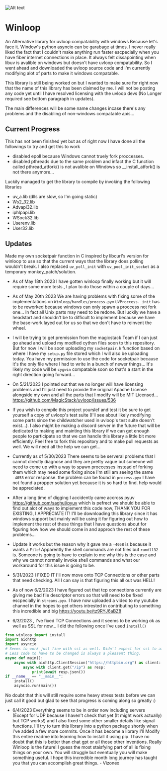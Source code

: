 ![Alt text](https://raw.githubusercontent.com/Vizonex/Winloop/main/winloop.png)

# Winloop
An Alternative library for uvloop compatability with windows Because let's face it. Window's python asyncio can be garabage at times. 
I never really liked the fact that I couldn't make anything run faster escpecially when you have fiber internet connections in place. 
It always felt dissapointing when libuv is avalible on windows but doesn't have uvloop compatability. 
So I went ahead and downloaded the uvloop source code and I'm currently modifying alot of parts to make it windows compatable. 

This library is still being worked on but I wanted to make sure for right now that the name of this library has been claimed by me. 
I will not be posting any code yet until I have resolved licensing with the uvloop devs (No Longer required see bottom paragraph in updates).

The main differences will be some name changes incase there's any problems and the disabling of non-windows compatable apis...

## Current Progress

This has not been finished yet but as of right now I have done all the followings to try and get this to work 
- disabled epoll because Windows cannot truely fork proccesses. 
- disabled pthreads due to the same problem and infact the C function called pthread_atfork() is not avalible on Windows so __install_atfork() is not there anymore...

Luckily managed to get the library to compile by invoking the following libraries 
- uv_a.lib (dlls are slow, so I'm going static)
- Ws2_32.lib
- Advapi32.lib
- iphlpapi.lib
- WSock32.lib
- Userenv.lib
- User32.lib


## Updates

Made my own socketpair function in C inspired by libcurl's version for winloop to use so that the current ways that the library does polling wouldn't break.
I also replaced `uv_poll_init` with `uv_pool_init_socket` as a temporary monkey_patch/solution. 


- As of May 18th 2023 I have gotten winloop finally working but it will require some more tests , I plan to do those within a couple of days...

- As of May 20th 2023 We are having problems with fixing some of the implementations on `Winloop/handles/process.pyx` `UVProccess._init` has to be reworked because windows can only spawn a proccess not fork one... In fact all Unix parts may need to be redone. But luckily we have a headstart and shouldn't be to difficult to implement because we have the base-work layed out for us so that we don't have to reinvent the wheel.

- I will be trying to get premission from the magicstack Team if I can just go ahead and upload my modfied cython files soon to this repository. But for now I will be soon uploading my `socketpair.h` function based on where I have my `setup.py` file stored which I will also be uploading today. You have my permission to use the code for socketpair because it's the only file where I had to write in a bunch of newer things... It's likely my code will be `cygwin` compatable soon so that's a start in the right direction going forward...
- On 5/21/2023 I pointed out that we no longer will have licensing problems and I'll just need to provide the original Apache License alongside my own and all the parts that I modify will be MIT Licensed... https://github.com/MagicStack/uvloop/issues/536

- If you wish to compile this project yourslef and test it be sure to get yourself a copy of uvloop's test suite (I'll see about likely modifying some parts since the childwatcher used in uvloop's test suite doesn't exist...). I also might be making a discord server in the future that will be dedicated to making and mainting this library if we can get enough people to participate so that we can handle this library a little bit more efficiently. Feel free to fork this repository and to make pull requests as well. We will need all the help we can get...

- Currently as of 5/30/2023 There seems to be serveral problems that I cannot directly diagnose and they are pretty vague but someone will need to come up with a way to spawn proccesses instead of forking them which may need some fixing since I'm still am seeing the same `-4058` error response. the problem can be found in `process.pyx` I have not found a propper solution yet because it is so hard to find. help would be appreciated. 

- After a long time of digging I accidently came accross pyuv https://github.com/saghul/pyuv which is pefrect we should be able to find out alot of ways to implement this code now, THANK YOU FOR EXISTING, I APPRECIATE IT! I'll be downloading this library since it has windows support but mainly will be using it for figuring out how to implement the rest of these things that I have questions about for figuring how how we should come in and approch the rest of these problems...

- Update it works but the reason why it gave me a `-4058` is because it wants a `File`! Apparently the shell commands are not files but `rundll32` is. Someone is going to have to explain to me why this is the case and why we cannot normally invoke shell commands and what our workaround for this issue is going to be.  

- 5/31/2023 I FIXED IT I'll now move onto TCP Connections or other parts that need checking. All I can say is that figuring this all out was HELL! 

- As of now 6/2/2023 I have figured out that tcp connections currently are giving me bad file descriptor errors so that will need to be fixed escpecially in `streams.pyx`. I have now uploaded a video to my youtube channel in the hopes to get others intrested in contributing to something this incredible and big https://youtu.be/tz9RYJ6aBZ8 

- 6/3/2023 , I've fixed TCP Connections and it seems to be working ok as well as SSL for now... I did the following once I've used `install()`
```python
from winloop import install
import aiohttp
import asyncio 
# Seems to work just fine with ssl as well. Didn't expect for ssl to also work at all along side tcp connections so that's nice :)
# Less code to have to be changed is always a pleasent thing.
async def main():
    async with aiohttp.ClientSession("https://httpbin.org") as client:
        async with client.get("/ip") as resp:
            print(await resp.json())
if __name__ == "__main__":
    install()
    asyncio.run(main())
  ```
  No doubt that this will still require some heavy stress tests before we can just call it good but glad to see that progress is coming along so greatly :) 
 
 - 6/4/2023 Everything seems to be in order now including servers (Except for UDP because I haven't check that yet (It might work actually) but TCP works!) and I also fixed some other smaller details like signal functions. I'll try to turn this library into a python package shortly when I've added a few more commits. Once it has become a library I'll Modify this entire readme into learning how to install it using pip. I have no doubt that this is better than chat gpt or all those other inventions. Really Winloop is the future! I guess the most staisfying part of all is fixing things on your own. You will struggle but eventually you will make something useful. I hope this incredible month long journey has taught you that you can accomplish great things. - Vizonex
